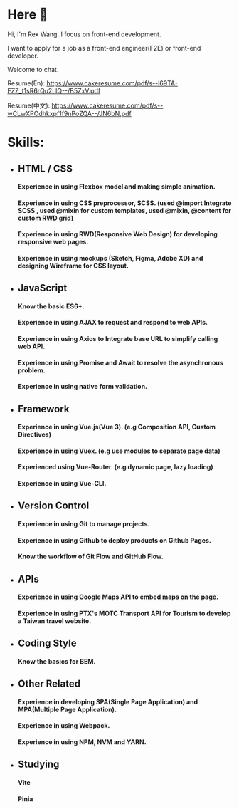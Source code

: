 # Here 👋

Hi, I'm Rex Wang. I focus on front-end development.<br >

I want to apply for a job as a front-end engineer(F2E) or front-end developer.<br >

Welcome to chat.

Resume(En): https://www.cakeresume.com/pdf/s--l69TA-FZZ_t1sR6rQu2LlQ--/B5ZxV.pdf

Resume(中文): https://www.cakeresume.com/pdf/s--wCLwXPOdhkxpf1f9nPoZQA--/JN6bN.pdf

# Skills:

* ## HTML / CSS
  #### Experience in using Flexbox model and making simple animation.
  #### Experience in using CSS preprocessor, SCSS. (used @import Integrate SCSS , used @mixin for custom templates, used @mixin, @content for custom RWD grid)
  #### Experience in using RWD(Responsive Web Design) for developing responsive web pages.
  #### Experience in using mockups (Sketch, Figma, Adobe XD) and designing Wireframe for CSS layout.

* ## JavaScript
  #### Know the basic ES6+.
  #### Experience in using AJAX to request and respond to web APIs.
  #### Experience in using Axios to Integrate base URL to simplify calling web API.
  #### Experience in using Promise and Await to resolve the asynchronous problem. 
  #### Experience in using native form validation.


* ## Framework
  #### Experience in using Vue.js(Vue 3). (e.g Composition API, Custom Directives)
  #### Experience in using Vuex. (e.g use modules to separate page data)
  #### Experienced using Vue-Router. (e.g dynamic page, lazy loading)
  #### Experience in using Vue-CLI.
 
* ## Version Control
  #### Experience in using Git to manage projects.
  #### Experience in using Github to deploy products on Github Pages.
  #### Know the workflow of Git Flow and GitHub Flow.
  
* ## APIs
  #### Experience in using Google Maps API to embed maps on the page.
  #### Experience in using PTX's MOTC Transport API for Tourism to develop a Taiwan travel website.
  
* ## Coding Style
  #### Know the basics for BEM.
  
* ## Other Related
  #### Experience in developing SPA(Single Page Application) and MPA(Multiple Page Application).
  #### Experience in using Webpack.
  #### Experience in using NPM, NVM and YARN.
  
* ## Studying
  #### Vite
  #### Pinia


<!--
**Star-Tree/Star-Tree** is a ✨ _special_ ✨ repository because its `README.md` (this file) appears on your GitHub profile.

Here are some ideas to get you started:

- 🔭 I’m currently working on ...
- 🌱 I’m currently learning ...
- 👯 I’m looking to collaborate on ...
- 🤔 I’m looking for help with ...
- 💬 Ask me about ...
- 📫 How to reach me: ...
- 😄 Pronouns: ...
- ⚡ Fun fact: ...
-->
